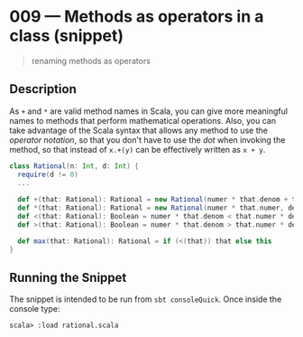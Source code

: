 # 009 &mdash; Methods as operators in a class (snippet)
> renaming methods as operators

## Description
As `+` and `*` are valid method names in Scala, you can give more meaningful names to methods that perform mathematical operations. Also, you can take advantage of the Scala syntax that allows any method to use the *operator notation*, so that you don't have to use the *dot* when invoking the method, so that instead of `x.+(y)` can be effectively written as `x + y`.

```scala
class Rational(n: Int, d: Int) {
  require(d != 0)
  ...
  
  def +(that: Rational): Rational = new Rational(numer * that.denom + that.numer * denom, denom * that.denom)
  def *(that: Rational): Rational = new Rational(numer * that.numer, denom * that.denom)
  def <(that: Rational): Boolean = numer * that.denom < that.numer * denom
  def >(that: Rational): Boolean = numer * that.denom > that.numer * denom

  def max(that: Rational): Rational = if (<(that)) that else this
}
```


## Running the Snippet
The snippet is intended to be run from `sbt consoleQuick`. Once inside the console type:
```
scala> :load rational.scala
```